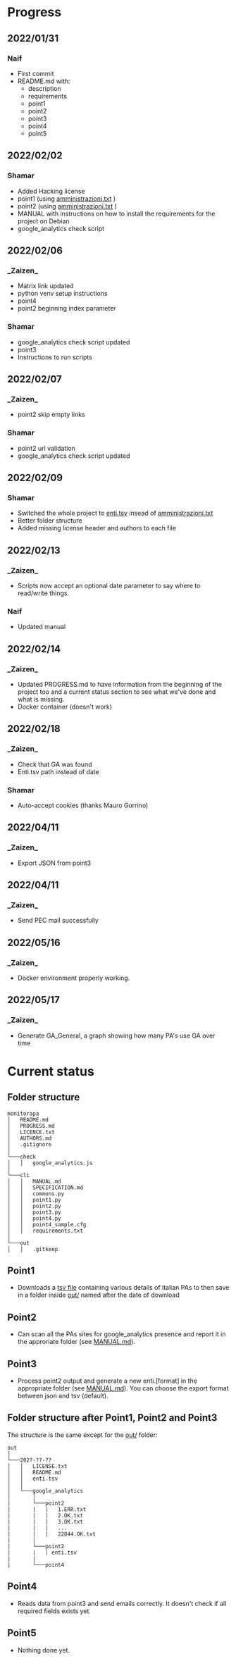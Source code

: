 # Progress

## 2022/01/31
### Naif
- First commit
- README.md with:
    - description
    - requirements
    - point1
    - point2
    - point3
    - point4
    - point5

## 2022/02/02
### Shamar
- Added Hacking license
- point1 (using [amministrazioni.txt](https://indicepa.gov.it/ipa-dati/dataset/502ff370-1b2c-4310-94c7-f39ceb7500e3/resource/3ed63523-ff9c-41f6-a6fe-980f3d9e501f/download/amministrazioni.txt) )
- point2 (using [amministrazioni.txt](https://indicepa.gov.it/ipa-dati/dataset/502ff370-1b2c-4310-94c7-f39ceb7500e3/resource/3ed63523-ff9c-41f6-a6fe-980f3d9e501f/download/amministrazioni.txt) )
- MANUAL with instructions on how to install the requirements for the project on Debian
- google_analytics check script

## 2022/02/06
### \_Zaizen\_
- Matrix link updated
- python venv setup instructions
- point4
- point2 beginning index parameter

### Shamar
- google_analytics check script updated
- point3
- Instructions to run scripts

## 2022/02/07
### \_Zaizen\_
- point2 skip empty links

### Shamar
- point2 url validation
- google_analytics check script updated

## 2022/02/09
### Shamar
- Switched the whole project to [enti.tsv](https://indicepa.gov.it/ipa-dati/datastore/dump/d09adf99-dc10-4349-8c53-27b1e5aa97b6?bom=True&format=tsv) insead of [amministrazioni.txt](https://indicepa.gov.it/ipa-dati/dataset/502ff370-1b2c-4310-94c7-f39ceb7500e3/resource/3ed63523-ff9c-41f6-a6fe-980f3d9e501f/download/amministrazioni.txt)
- Better folder structure
- Added missing license header and authors to each file

## 2022/02/13
### \_Zaizen\_
- Scripts now accept an optional date parameter to say where to read/write things.

### Naif
- Updated manual

## 2022/02/14
### \_Zaizen\_
- Updated PROGRESS.md to have information from the beginning of the project too and a current status section to see what we've done and what is missing.
- Docker container (doesn't work)

## 2022/02/18
### \_Zaizen\_
- Check that GA was found
- Enti.tsv path instead of date

### Shamar
- Auto-accept cookies (thanks Mauro Gorrino)

## 2022/04/11
### \_Zaizen\_
- Export JSON from point3

## 2022/04/11
### \_Zaizen\_
- Send PEC mail successfully

## 2022/05/16
### \_Zaizen\_
- Docker environment properly working.

## 2022/05/17
### \_Zaizen\_
- Generate GA_General, a graph showing how many PA's use GA over time

# Current status

## Folder structure

```
monitorapa
│   README.md
│   PROGRESS.md
│   LICENCE.txt
│   AUTHORS.md
│   .gitignore
│
└───check
│   │   google_analytics.js
│
└───cli
│   │   MANUAL.md
│   │   SPECIFICATION.md
│   │   commons.py
│   │   point1.py
│   │   point2.py
│   │   point3.py
│   │   point4.py
│   │   point4_sample.cfg
│   │   requirements.txt
│
└───out
│   │   .gitkeep
```

## Point1

- Downloads a [tsv file](https://indicepa.gov.it/ipa-dati/datastore/dump/d09adf99-dc10-4349-8c53-27b1e5aa97b6?bom=True&format=tsv) containing various details of italian PAs to then save in a folder inside [out/](https://github.com/hermescenter/monitorapa/tree/main/out) named after the date of download

## Point2

- Can scan all the PAs sites for google_analytics presence and report it in the approriate folder (see [MANUAL.md](https://github.com/hermescenter/monitorapa/blob/main/cli/MANUAL.md)).

## Point3

- Process point2 output and generate a new enti.[format] in the appropriate folder (see [MANUAL.md](https://github.com/hermescenter/monitorapa/blob/main/cli/MANUAL.md)). You can choose the export format between json and tsv (default).

## Folder structure after Point1, Point2 and Point3

The structure is the same except for the [out/](https://github.com/hermescenter/monitorapa/tree/main/out) folder:

```
out
│
└───202?-??-??
│   │   LICENSE.txt
│   │   README.md
│   │   enti.tsv
│   │
│   └───google_analytics
│       │
|       └───point2
|       |   |   1.ERR.txt
|       |   |   2.OK.txt
|       |   |   3.OK.txt
|       |   |   ...
|       |   |   22844.OK.txt
|       |
|       └───point2
|       |   | enti.tsv
|       |
|       └───point4
```

## Point4

- Reads data from point3 and send emails correctly. It doesn't check if all required fields exists yet.

## Point5

- Nothing done yet.
